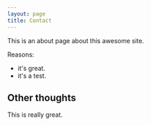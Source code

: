 ```yaml
---
layout: page
title: Contact
---
```


This is an about page about this awesome site.

Reasons:
- it's great.
- it's a test.

## Other thoughts

This is really great.
